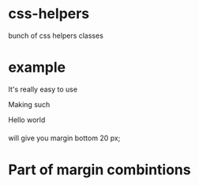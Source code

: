 # css-helpers
bunch of css helpers classes


# example
It's really easy to use

<style>
.m-b-md {
  margin-bottom: 20px;
}
</style>

Making such <div class="m-b-md"> Hello world</div> will give you margin bottom 20 px;

# Part of margin combintions 

<style>
.m-xxs {
  margin: 2px 4px;
}

.m-xs {
  margin: 5px;
}

.m-sm {
  margin: 10px;
}

.m {
  margin: 15px;
}

.m-md {
  margin: 20px;
}

.m-lg {
  margin: 30px;
}

.m-xl {
  margin: 50px;
}

.m-n {
  margin: 0 !important;
}

.m-l-none {
  margin-left: 0 !important;
}

.m-l-xs {
  margin-left: 5px;
}

.m-l-sm {
  margin-left: 10px;
}

.m-l {
  margin-left: 15px;
}

.m-l-md {
  margin-left: 20px;
}

.m-l-lg {
  margin-left: 30px;
}

.m-l-xl {
  margin-left: 40px;
}

.m-l-xxl {
  margin-left: 50px;
}

.m-l-n-xxs {
  margin-left: -1px;
}

.m-l-n-xs {
  margin-left: -5px;
}

.m-l-n-sm {
  margin-left: -10px;
}

.m-l-n {
  margin-left: -15px;
}

.m-l-n-md {
  margin-left: -20px;
}

.m-l-n-lg {
  margin-left: -30px;
}

.m-l-n-xl {
  margin-left: -40px;
}

.m-l-n-xxl {
  margin-left: -50px;
}

.m-t-none {
  margin-top: 0 !important;
}

.m-t-xxs {
  margin-top: 1px;
}

.m-t-xs {
  margin-top: 5px;
}

.m-t-sm {
  margin-top: 10px;
}

.m-t {
  margin-top: 15px;
}

.m-t-md {
  margin-top: 20px;
}

.m-t-lg {
  margin-top: 30px;
}

.m-t-xl {
  margin-top: 40px;
}

.m-t-xxl {
  margin-top: 50px;
}

.m-t-n-xxs {
  margin-top: -1px;
}

.m-t-n-xs {
  margin-top: -5px;
}

.m-t-n-sm {
  margin-top: -10px;
}

.m-t-n {
  margin-top: -15px;
}

.m-t-n-md {
  margin-top: -20px;
}

.m-t-n-lg {
  margin-top: -30px;
}

.m-t-n-xl {
  margin-top: -40px;
}

.m-t-n-xxl {
  margin-top: -50px;
}

.m-r-none {
  margin-right: 0 !important;
}

.m-r-xxs {
  margin-right: 1px;
}

.m-r-xs {
  margin-right: 5px;
}

.m-r-sm {
  margin-right: 10px;
}

.m-r {
  margin-right: 15px;
}

.m-r-md {
  margin-right: 20px;
}

.m-r-lg {
  margin-right: 30px;
}

.m-r-xl {
  margin-right: 40px;
}

.m-r-xxl {
  margin-right: 50px;
}

.m-r-n-xxs {
  margin-right: -1px;
}

.m-r-n-xs {
  margin-right: -5px;
}

.m-r-n-sm {
  margin-right: -10px;
}

.m-r-n {
  margin-right: -15px;
}

.m-r-n-md {
  margin-right: -20px;
}

.m-r-n-lg {
  margin-right: -30px;
}

.m-r-n-xl {
  margin-right: -40px;
}

.m-r-n-xxl {
  margin-right: -50px;
}

.m-b-none {
  margin-bottom: 0 !important;
}

.m-b-xxs {
  margin-bottom: 1px;
}

.m-b-xs {
  margin-bottom: 5px;
}

.m-b-sm {
  margin-bottom: 10px;
}

.m-b {
  margin-bottom: 15px;
}

.m-b-md {
  margin-bottom: 20px;
}

.m-b-lg {
  margin-bottom: 30px;
}

.m-b-xl {
  margin-bottom: 40px;
}

.m-b-xxl {
  margin-bottom: 50px;
}

.m-b-n-xxs {
  margin-bottom: -1px;
}

.m-b-n-xs {
  margin-bottom: -5px;
}

.m-b-n-sm {
  margin-bottom: -10px;
}

.m-b-n {
  margin-bottom: -15px;
}

.m-b-n-md {
  margin-bottom: -20px;
}

.m-b-n-lg {
  margin-bottom: -30px;
}
</style>

